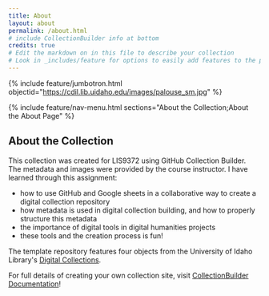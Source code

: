 ```yaml
---
title: About
layout: about
permalink: /about.html
# include CollectionBuilder info at bottom
credits: true
# Edit the markdown on in this file to describe your collection
# Look in _includes/feature for options to easily add features to the page
---
```


{% include feature/jumbotron.html objectid="https://cdil.lib.uidaho.edu/images/palouse_sm.jpg" %}

{% include feature/nav-menu.html sections="About the Collection;About the About Page" %}

## About the Collection

This collection was created for LIS9372 using GitHub Collection Builder. The metadata and images were provided by the course instructor. I have learned through this assignment: 

- how to use GitHub and Google sheets in a collaborative way to create a digital collection repository
- how metadata is used in digital collection building, and how to properly structure this metadata
- the importance of digital tools in digital humanities projects
- these tools and the creation process is fun!

The template repository features four objects from the University of Idaho Library's [Digital Collections](https://www.lib.uidaho.edu/digital). 

For full details of creating your own collection site, visit [CollectionBuilder Documentation](https://collectionbuilder.github.io/cb-docs/)!

 

